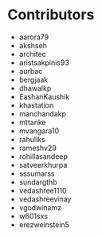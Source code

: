 # Contributors

- aarora79
- akshseh
- architec
- aristsakpinis93
- aurbac
- bergjaak
- dhawalkp
- EashanKaushik
- khastation
- manchandakp
- mttanke
- mvangara10
- rahullks
- rameshv29
- rohillasandeep
- satveerkhurpa
- sssumarss
- sundargthb
- vedashree1110
- vedashreevinay
- vgodwinamz
- w601sxs
- erezweinstein5
